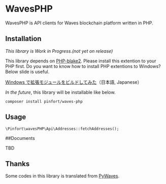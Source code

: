 # WavesPHP
WavesPHP is API clients for Waves blockchain platform written in PHP.

## Installation
*This library is Work in Progress.(not yet on release)*

This library depends on [PHP-blake2](https://github.com/strawbrary/php-blake2).
Please install this extention to your PHP first. Do you want to know how to install PHP extentions to Windows? Below slide is useful.

[Windows で拡張モジュールをビルドしてみた](https://www.slideshare.net/y-uti/windows-60158242)（日本語, Japanese）

*In the future*, this library will be installable like below.

    composer install pinfort/waves-php

## Usage

    \Pinfort\wavesPHP\Api\Addresses::fetchAddresses();

##Documents

TBD

## Thanks
Some codes in this library is translated from [PyWaves](https://github.com/PyWaves/PyWaves).
